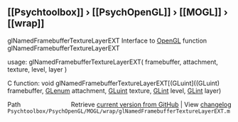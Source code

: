 ## [[Psychtoolbox]] &#8250; [[PsychOpenGL]] &#8250; [[MOGL]] &#8250; [[wrap]]

glNamedFramebufferTextureLayerEXT  Interface to [OpenGL](OpenGL) function glNamedFramebufferTextureLayerEXT  
  
usage:  glNamedFramebufferTextureLayerEXT( framebuffer, attachment, texture, level, layer )  
  
C function:  void glNamedFramebufferTextureLayerEXT[(GLuint]((GLuint) framebuffer, [GLenum](GLenum) attachment, [GLuint](GLuint) texture, [GLint](GLint) level, [GLint](GLint) layer)  




<div class="code_header" style="text-align:right;">
  <span style="float:left;">Path&nbsp;&nbsp;</span> <span class="counter">Retrieve <a href=
  "https://raw.github.com/Psychtoolbox-3/Psychtoolbox-3/beta/Psychtoolbox/PsychOpenGL/MOGL/wrap/glNamedFramebufferTextureLayerEXT.m">current version from GitHub</a> | View <a href=
  "https://github.com/Psychtoolbox-3/Psychtoolbox-3/commits/beta/Psychtoolbox/PsychOpenGL/MOGL/wrap/glNamedFramebufferTextureLayerEXT.m">changelog</a></span>
</div>
<div class="code">
  <code>Psychtoolbox/PsychOpenGL/MOGL/wrap/glNamedFramebufferTextureLayerEXT.m</code>
</div>

